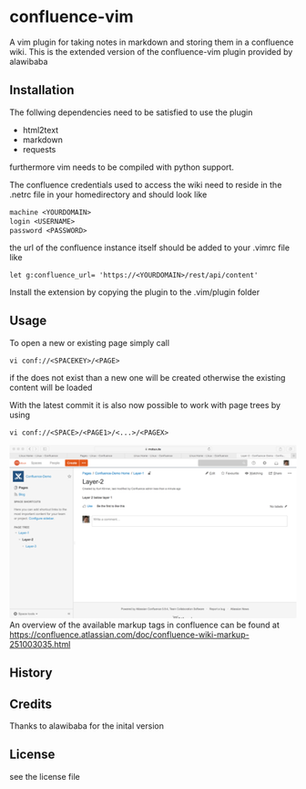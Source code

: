 # confluence-vim

A vim plugin for taking notes in markdown and storing them in a confluence wiki.
This is the extended version of the confluence-vim plugin provided by alawibaba

## Installation

The follwing dependencies need to be satisfied to use the plugin

* html2text
* markdown
* requests

furthermore vim needs to be compiled with python support.

The confluence credentials used to access the wiki need to reside in
the .netrc file in your homedirectory and should look like

```
machine <YOURDOMAIN>
login <USERNAME>
password <PASSWORD>
```

the url of the confluence instance itself should be added to your .vimrc file like

```
let g:confluence_url= 'https://<YOURDOMAIN>/rest/api/content'
```

Install the extension by copying the plugin to the .vim/plugin folder

## Usage

To open a new or existing page simply call
```
vi conf://<SPACEKEY>/<PAGE>
```
if the <PAGE> does not exist than a new one will be created otherwise
the existing content will be loaded

With the latest commit it is also now possible to work with page trees
by using
```
vi conf://<SPACE>/<PAGE1>/<...>/<PAGEX>
```
![Nested entries](doc/confluence.png)
An overview of the available markup tags in confluence can be found at
https://confluence.atlassian.com/doc/confluence-wiki-markup-251003035.html

## History

## Credits

Thanks to alawibaba for the inital version

## License

see the license file
